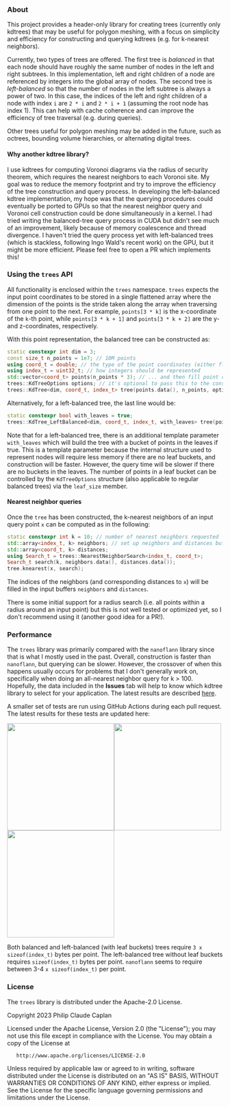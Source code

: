 ### **About**

This project provides a header-only library for creating trees (currently only kdtrees) that may be useful for polygon meshing, with a focus on simplicity and efficiency for constructing and querying kdtrees (e.g. for k-nearest neighbors).

Currently, two types of trees are offered. The first tree is _balanced_ in that each node should have roughly the same number of nodes in the left and right subtrees. In this implementation, left and right children of a node are referenced by integers into the global array of nodes. The second tree is _left-balanced_ so that the number of nodes in the left subtree is always a power of two. In this case, the indices of the left and right children of a node with index `i` are `2 * i` and `2 * i + 1` (assuming the root node has index 1). This can help with cache coherence and can improve the efficiency of tree traversal (e.g. during queries).

Other trees useful for polygon meshing may be added in the future, such as octrees, bounding volume hierarchies, or alternating digital trees.

#### **Why another kdtree library?**

I use kdtrees for computing Voronoi diagrams via the radius of security theorem, which requires the nearest neighbors to each Voronoi site. My goal was to reduce the memory footprint and try to improve the efficiency of the tree construction and query process. In developing the left-balanced kdtree implementation, my hope was that the querying procedures could eventually be ported to GPUs so that the nearest neighbor query and Voronoi cell construction could be done simultaneously in a kernel. I had tried writing the balanced-tree query process in CUDA but didn't see much of an improvement, likely because of memory coalescence and thread divergence. I haven't tried the query process yet with left-balanced trees (which is stackless, following Ingo Wald's recent work) on the GPU, but it might be more efficient. Please feel free to open a PR which implements this!

### **Using the `trees` API**

All functionality is enclosed within the `trees` namespace. `trees` expects the input point coordinates to be stored in a single flattened array where the dimension of the points is the stride taken along the array when traversing from one point to the next. For example, `points[3 * k]` is the x-coordinate of the `k`-th point, while `points[3 * k + 1]` and `points[3 * k + 2]` are the y- and z-coordinates, respectively.

With this point representation, the balanced tree can be constructed as:

```c++
static constexpr int dim = 3;
const size_t n_points = 1e7; // 10M points
using coord_t = double; // the type of the point coordinates (either float or double)
using index_t = uint32_t; // how integers should be represented
std::vector<coord_t> points(n_points * 3); // ... and then fill point coordinates
trees::KdTreeOptions options; // it's optional to pass this to the constructor
trees::KdTree<dim, coord_t, index_t> tree(points.data(), n_points, options);
```

Alternatively, for a left-balanced tree, the last line would be:

```c++
static constexpr bool with_leaves = true;
trees::KdTree_LeftBalanced<dim, coord_t, index_t, with_leaves> tree(points.data(), n_points, options);
```

Note that for a left-balanced tree, there is an additional template parameter `with_leaves` which will build the tree with a bucket of points in the leaves if true. This is a template parameter because the internal structure used to represent nodes will require less memory if there are no leaf buckets, and construction will be faster. However, the query time will be slower if there are no buckets in the leaves. The number of points in a leaf bucket can be controlled by the `KdTreeOptions` structure (also applicable to regular balanced trees) via the `leaf_size` member.

#### Nearest neighbor queries

Once the `tree` has been constructed, the k-nearest neighbors of an input query point `x` can be computed as in the following:

```c++
static constexpr int k = 10; // number of nearest neighbors requested
std::array<index_t, k> neighbors; // set up neighbors and distances buffers
std::array<coord_t, k> distances;
using Search_t = trees::NearestNeighborSearch<index_t, coord_t>;
Search_t search(k, neighbors.data(), distances.data());
tree.knearest(x, search);
```

The indices of the neighbors (and corresponding distances to `x`) will be filled in the input buffers `neighbors` and `distances`.

There is some initial support for a radius search (i.e. all points within a radius around an input point) but this is not well tested or optimized yet, so I don't recommend using it (another good idea for a PR!).

### **Performance**

The `trees` library was primarily compared with the `nanoflann` library since that is what I mostly used in the past. Overall, construction is faster than `nanoflann`, but querying can be slower. However, the crossover of when this happens usually occurs for problems that I don't generally work on, specifically when doing an all-nearest neighbor query for k > 100. Hopefully, the data included in the **Issues** tab will help to know which kdtree library to select for your application. The latest results are described [here](https://github.com/middpolymer/trees/issues/1).

A smaller set of tests are run using GitHub Actions during each pull request. The latest results for these tests are updated here:

<img src="https://middpolymer.github.io/trees/build-k10.png
" width=250/><img src="https://middpolymer.github.io/trees/query-k10.png
" width=250/><img src="https://middpolymer.github.io/trees/total-k10.png
" width=250/>

Both balanced and left-balanced (with leaf buckets) trees require `3 x sizeof(index_t)` bytes per point. The left-balanced tree without leaf buckets requires `sizeof(index_t)` bytes per point. `nanoflann` seems to require between 3-4 `x sizeof(index_t)` per point.

### **License**

The `trees` library is distributed under the Apache-2.0 License.

Copyright 2023 Philip Claude Caplan

Licensed under the Apache License, Version 2.0 (the "License");
you may not use this file except in compliance with the License.
You may obtain a copy of the License at

       http://www.apache.org/licenses/LICENSE-2.0

Unless required by applicable law or agreed to in writing, software
distributed under the License is distributed on an "AS IS" BASIS,
WITHOUT WARRANTIES OR CONDITIONS OF ANY KIND, either express or implied.
See the License for the specific language governing permissions and
limitations under the License.

